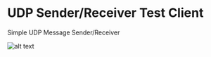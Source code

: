 # UDP Sender/Receiver Test Client

Simple UDP Message Sender/Receiver

![alt text](https://github.com/kaan-keskin/udp-sender-receiver-test-client/blob/master/udp-test-client.png)
